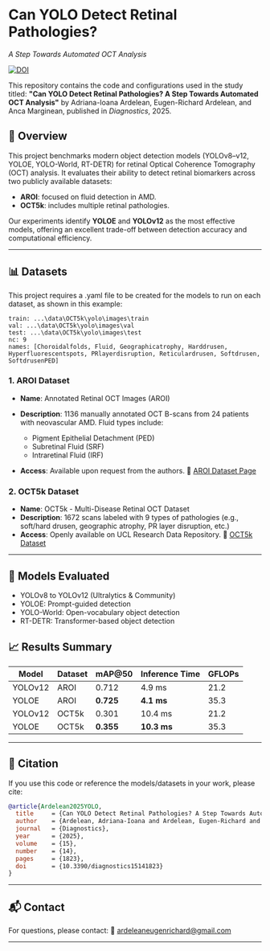 # Can YOLO Detect Retinal Pathologies?

*A Step Towards Automated OCT Analysis*

[![DOI](https://img.shields.io/badge/DOI-10.3390/diagnostics15141823-blue)](https://doi.org/10.3390/diagnostics15141823)

This repository contains the code and configurations used in the study titled:
**"Can YOLO Detect Retinal Pathologies? A Step Towards Automated OCT Analysis"**
by Adriana-Ioana Ardelean, Eugen-Richard Ardelean, and Anca Marginean, published in *Diagnostics*, 2025.

## 📄 Overview

This project benchmarks modern object detection models (YOLOv8–v12, YOLOE, YOLO-World, RT-DETR) for retinal Optical Coherence Tomography (OCT) analysis. It evaluates their ability to detect retinal biomarkers across two publicly available datasets:

* **AROI**: focused on fluid detection in AMD.
* **OCT5k**: includes multiple retinal pathologies.

Our experiments identify **YOLOE** and **YOLOv12** as the most effective models, offering an excellent trade-off between detection accuracy and computational efficiency.

---

## 📊 Datasets

This project requires a .yaml file to be created for the models to run on each dataset, as shown in this example:
```
train: ...\data\OCT5k\yolo\images\train
val: ...\data\OCT5k\yolo\images\val
test: ...\data\OCT5k\yolo\images\test
nc: 9
names: [Choroidalfolds, Fluid, Geographicatrophy, Harddrusen, Hyperfluorescentspots, PRlayerdisruption, Reticulardrusen, Softdrusen, SoftdrusenPED]
```

### 1. AROI Dataset

* **Name**: Annotated Retinal OCT Images (AROI)
* **Description**: 1136 manually annotated OCT B-scans from 24 patients with neovascular AMD. Fluid types include:

  * Pigment Epithelial Detachment (PED)
  * Subretinal Fluid (SRF)
  * Intraretinal Fluid (IRF)
* **Access**: Available upon request from the authors.
  🔗 [AROI Dataset Page](https://ipg.fer.hr/ipg/resources/oct_image_database)

### 2. OCT5k Dataset

* **Name**: OCT5k - Multi-Disease Retinal OCT Dataset
* **Description**: 1672 scans labeled with 9 types of pathologies (e.g., soft/hard drusen, geographic atrophy, PR layer disruption, etc.)
* **Access**: Openly available on UCL Research Data Repository.
  🔗 [OCT5k Dataset](https://rdr.ucl.ac.uk/articles/dataset/OCT5k_A_dataset_of_multi-disease_and_multi-graded_annotations_for_retinal_layers/22128671)



---

## 🧠 Models Evaluated

* YOLOv8 to YOLOv12 (Ultralytics & Community)
* YOLOE: Prompt-guided detection
* YOLO-World: Open-vocabulary object detection
* RT-DETR: Transformer-based object detection



## 📈 Results Summary

| Model   | Dataset | mAP\@50   | Inference Time | GFLOPs |
| ------- | ------- | --------- | -------------- | ------ |
| YOLOv12 | AROI    | 0.712     | 4.9 ms         | 21.2   |
| YOLOE   | AROI    | **0.725** | **4.1 ms**     | 35.3   |
| YOLOv12 | OCT5k   | 0.301     | 10.4 ms        | 21.2   |
| YOLOE   | OCT5k   | **0.355** | **10.3 ms**    | 35.3   |

---

## 📜 Citation

If you use this code or reference the models/datasets in your work, please cite:

```bibtex
@article{Ardelean2025YOLO,
  title     = {Can YOLO Detect Retinal Pathologies? A Step Towards Automated OCT Analysis},
  author    = {Ardelean, Adriana-Ioana and Ardelean, Eugen-Richard and Marginean, Anca},
  journal   = {Diagnostics},
  year      = {2025},
  volume    = {15},
  number    = {14},
  pages     = {1823},
  doi       = {10.3390/diagnostics15141823}
}
```

---

## 📬 Contact

For questions, please contact:
📧 [ardeleaneugenrichard@gmail.com](mailto:ardeleaneugenrichard@gmail.com)

---


